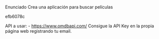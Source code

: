 Enunciado
Crea una aplicación para buscar películas

efb6078c

API a usar: - https://www.omdbapi.com/ Consigue la API Key en la propia página web registrando tu email.
